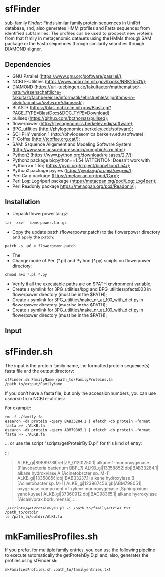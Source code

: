 # sfFinder

*s*ub-*f*amily *Finder*: Finds similar family protein sequences in UniRef database, and, also generates HMM profiles and Fasta sequences from identified subfamilies. The profiles can be used to prospect new proteins from that family in metagenomic datasets using the HMMs through SAM package or the Fasta sequences through similarity searches through DIAMOND aligner.

## Dependencies

- GNU Parallel (https://www.gnu.org/software/parallel/);
- NCBI E-Utilities (https://www.ncbi.nlm.nih.gov/books/NBK25501/);
- DIAMOND (https://uni-tuebingen.de/fakultaeten/mathematisch-naturwissenschaftliche-fakultaet/fachbereiche/informatik/lehrstuehle/algorithms-in-bioinformatics/software/diamond/);
- BLAST+ (https://blast.ncbi.nlm.nih.gov/Blast.cgi?PAGE_TYPE=BlastDocs&DOC_TYPE=Download);
- pullseq (https://github.com/bcthomas/pullseq);
- flowerpower (http://phylogenomics.berkeley.edu/software);
- BPG_utilities (http://phylogenomics.berkeley.edu/software);
- SCI-PHY version 1 (http://phylogenomics.berkeley.edu/software);
- T-Coffee (http://tcoffee.crg.cat/);
- SAM: Sequence Alignment and Modeling Software System (http://www.soe.ucsc.edu/research/compbio/sam.html)
- Python2 (https://www.python.org/download/releases/2.7/);
- Python2 package biopython==1.54 [ATTENTION: Doesn't work with Python >= 1.55] (https://pypi.org/project/biopython/1.54/);
- Python2 package pygres (https://pypi.org/project/pygres/);
- Perl Carp package (https://metacpan.org/pod/Carp);
- Perl Log::Log4perl package (https://metacpan.org/pod/Log::Log4perl);
- Perl Readonly package https://metacpan.org/pod/Readonly);

## Installation

- Unpack flowerpower.tar.gz:
```bash=
tar -zxvf flowerpower.tar.gz
```
- Copy the update patch (flowerpower.patch) to the flowerpower directory and apply the patch:
```bash=
patch -s -p0 < flowerpower.patch
```
- The 
- Change mode of Perl (\*.pl) and Python (\*.py) scripts on flowerpower directory:
```bash=
chmod a+x *.pl *.py
```
- Verify if all the executable paths are on $PATH environment variable;
- Create a symlink for BPG_utilities/bpg and BPG_utilities/pfacts003 in flowerpower directory (must be in the $PATH);
- Create a symlink for BPG_utilities/make_nr_at_100_with_dict.py in flowerpower directory (must be in the $PATH);
- Create a symlink for BPG_utilities/make_nr_at_100_with_dict.py in flowerpower directory (must be in the $PATH);


## Input

# sfFinder.sh

The input is the protein family name, the formatted protein sequence(s) fasta file and the output directory:

```bash=
sfFinder.sh FamilyName /path_to/FamilyProteins.fa /path_to/output/FamilyName
```

If you don't have a fasta file, but only the accession numbers, you can use *esearch* from NCBI e-utilities:

For example:
```bash=
rm -f ./family.fa
esearch -db protein -query BAB33284.1 | efetch -db protein -format fasta >> ./ALKB.fa
esearch -db protein -query ABM79805.1 | efetch -db protein -format fasta >> ./ALKB.fa
```

... or use the script "scripts/getProteinByID.pl" for this kind of entry:

:::
>ALKB_gi|89889739|ref|ZP_01201250.1| alkane-1-monooxygenase [Flavobacteria bacterium BBFL7]
>ALKB_gi|13358852|dbj|BAB33284.1| alkane hydroxylase A [Acinetobacter sp. M-1]
>ALKB_gi|13358856|dbj|BAB33287.1| alkane hydroxylase B [Acinetobacter sp. M-1]
>ALKB_gi|123967456|gb|ABM79805.1| oxygenase component of xylene monooxygenase [Sphingobium yanoikuyae]
>ALKB_gi|37360912|dbj|BAC98365.1| alkane hydroxylase [Alcanivorax borkumensis]
:::

```bash=
./scripts/getProteinByID.pl -i /path_to/familyentries.txt /path_to/outdir
ls /path_to/outdir/ALKB.fa
```

# mkFamiliesProfiles.sh

If you prefer, for multiple family entries, you can use the following pipeline to execute automatically the 
getProteinByID.pl and, also, generates the profiles using sfFinder.sh:

```bash=
mkFamiliesProfiles.sh /path_to/familyentries.txt
```
